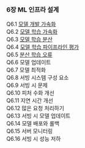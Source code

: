 ### 6장 ML 인프라 설계

Q6.1 [모델 개발 가속화](./q6_01.md)  
Q6.2 [모델 학습 가속화](./q6_02.md)  
Q6.3 [모델 학습 분산](./q6_03.md)  
Q6.4 [모델 학습 파이프라인 평가](./q6_04.md)  
Q6.5 [분산 학습 오류](./q6_05.md)  
Q6.6 모델 업데이트  
Q6.7 모델 최적화  
Q6.8 서빙 시스템 구성 요소  
Q6.9 서빙 시 문제  
Q6.10 피처 수화 개선  
Q6.11 지연 시간 개선  
Q6.12 많은 요청 처리하기  
Q6.13 서빙 시 모델 업데이트  
Q6.14 모델 배포와 롤백  
Q6.15 서버 모니터링  
Q6.16 서빙 시 성능 저하
